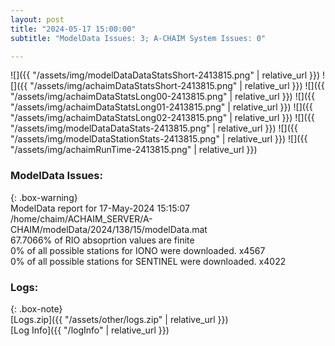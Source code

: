 ```yaml
---
layout: post
title: "2024-05-17 15:00:00"
subtitle: "ModelData Issues: 3; A-CHAIM System Issues: 0"

---
```


![]({{ "/assets/img/modelDataDataStatsShort-2413815.png" | relative_url }})
![]({{ "/assets/img/achaimDataStatsShort-2413815.png" | relative_url }})
![]({{ "/assets/img/achaimDataStatsLong00-2413815.png" | relative_url }})
![]({{ "/assets/img/achaimDataStatsLong01-2413815.png" | relative_url }})
![]({{ "/assets/img/achaimDataStatsLong02-2413815.png" | relative_url }})
![]({{ "/assets/img/modelDataDataStats-2413815.png" | relative_url }})
![]({{ "/assets/img/modelDataStationStats-2413815.png" | relative_url }})
![]({{ "/assets/img/achaimRunTime-2413815.png" | relative_url }})


### ModelData Issues:  
  
{: .box-warning}  
 ModelData report for 17-May-2024 15:15:07   
 /home/chaim/ACHAIM_SERVER/A-CHAIM/modelData/2024/138/15/modelData.mat   
 67.7066% of RIO absoprtion values are finite   
 0% of all possible stations for IONO were downloaded. x4567   
 0% of all possible stations for SENTINEL were downloaded. x4022   
  


### Logs:  
  
{: .box-note}  
[Logs.zip]({{ "/assets/other/logs.zip" | relative_url }})  
[Log Info]({{ "/logInfo" | relative_url }})  
